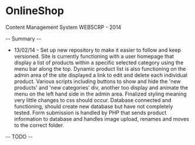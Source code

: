 OnlineShop
==========

Content Management System WEBSCRP - 2014

-- Summary --
- 13/02/14 -
Set up new repository to make it easier to follow and keep versioned.
Site is currently functioning with a user homepage that display a list of products within a specific selected category
using the menu bar along the top. 
Dynamic product list is also functioning on the admin area of the site displayed a link to edit and delete each individual product.
Various scripts including buttons to show and hide the 'new products' and 'new categories' div, another too display and animate the menu on the left hand side in the admin area. 
Finalized styling meaning very little changes to css should occur.
Database connected and functioning, should create new database but have not completely tested.
Form submission is handled by PHP that sends product information to database and handles image upload, renames and moves to the correct folder.


-- TODO -- 
